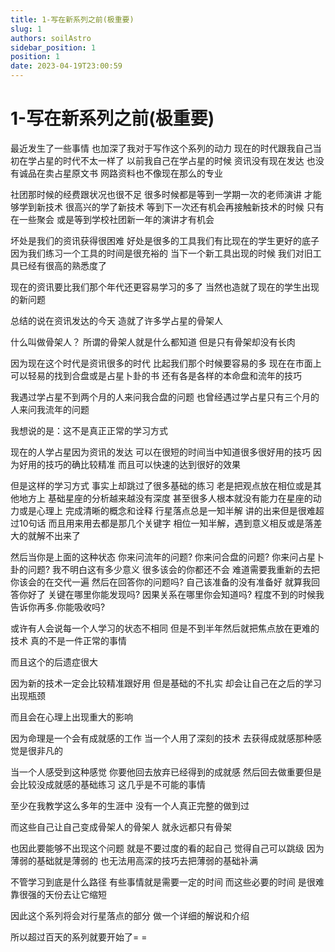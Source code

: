 ```yaml
---
title: 1-写在新系列之前(极重要)
slug: 1
authors: soilAstro
sidebar_position: 1
position: 1
date: 2023-04-19T23:00:59
---
```


# 1-写在新系列之前(极重要)
最近发生了一些事情
也加深了我对于写作这个系列的动力
现在的时代跟我自己当初在学占星的时代不太一样了
以前我自己在学占星的时候
资讯没有现在发达
也没有诚品在卖占星原文书
网路资料也不像现在那么的专业

社团那时候的经费跟状况也很不足
很多时候都是等到一学期一次的老师演讲
才能够学到新技术
很高兴的学了新技术
等到下一次还有机会再接触新技术的时候
只有在一些聚会
或是等到学校社团新一年的演讲才有机会

坏处是我们的资讯获得很困难
好处是很多的工具我们有比现在的学生更好的底子
因为我们练习一个工具的时间是很充裕的
当下一个新工具出现的时候
我们对旧工具已经有很高的熟悉度了

现在的资讯要比我们那个年代还更容易学习的多了
当然也造就了现在的学生出现的新问题

总结的说在资讯发达的今天
造就了许多学占星的骨架人

什么叫做骨架人？
所谓的骨架人就是什么都知道
但是只有骨架却没有长肉

因为现在这个时代是资讯很多的时代
比起我们那个时候要容易的多
现在在市面上可以轻易的找到合盘或是占星卜卦的书
还有各是各样的本命盘和流年的技巧

我遇过学占星不到两个月的人来问我合盘的问题
也曾经遇过学占星只有三个月的人来问我流年的问题

我想说的是：这不是真正正常的学习方式

现在的人学占星因为资讯的发达
可以在很短的时间当中知道很多很好用的技巧
因为好用的技巧的确比较精准
而且可以快速的达到很好的效果

但是这样的学习方式
事实上却跳过了很多基础的练习
老是把观点放在相位或是其他地方上
基础星座的分析越来越没有深度
甚至很多人根本就没有能力在星座的动力或是心理上
完成清晰的概念和诠释
行星落点总是一知半解
讲的出来但是很难超过10句话
而且用来用去都是那几个关键字
相位一知半解，遇到意义相反或是落差大的就解不出来了

然后当你是上面的这种状态
你来问流年的问题?
你来问合盘的问题?
你来问占星卜卦的问题?
我不明白这有多少意义
很多该会的你都还不会
难道需要我重新的去把你该会的在交代一遍
然后在回答你的问题吗?
自己该准备的没有准备好
就算我回答你好了
关键在哪里你能发现吗?
因果关系在哪里你会知道吗?
程度不到的时候我告诉你再多.你能吸收吗?

或许有人会说每一个人学习的状态不相同
但是不到半年然后就把焦点放在更难的技术
真的不是一件正常的事情

而且这个的后遗症很大

因为新的技术一定会比较精准跟好用
但是基础的不扎实
却会让自己在之后的学习出现瓶颈

而且会在心理上出现重大的影响

因为命理是一个会有成就感的工作
当一个人用了深刻的技术
去获得成就感那种感觉是很非凡的

当一个人感受到这种感觉
你要他回去放弃已经得到的成就感
然后回去做重要但是会比较没成就感的基础练习
这几乎是不可能的事情

至少在我教学这么多年的生涯中
没有一个人真正完整的做到过

而这些自己让自己变成骨架人的骨架人
就永远都只有骨架

也因此要能够不出现这个问题
就是不要过度的看的起自己
觉得自己可以跳级
因为薄弱的基础就是薄弱的
也无法用高深的技巧去把薄弱的基础补满

不管学习到底是什么路径
有些事情就是需要一定的时间
而这些必要的时间
是很难靠很强的天份去让它缩短

因此这个系列将会对行星落点的部分
做一个详细的解说和介绍

所以超过百天的系列就要开始了= =
